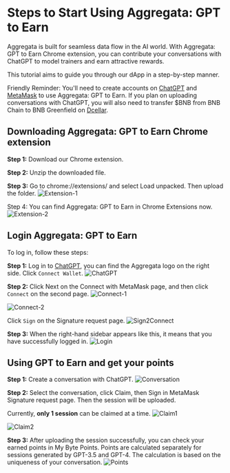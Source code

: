 # Steps to Start Using Aggregata: GPT to Earn 
Aggregata is built for seamless data flow in the AI world. With Aggregata: GPT to Earn Chrome extension, you can contribute your conversations with ChatGPT to model trainers and earn attractive rewards.

This tutorial aims to guide you through our dApp in a step-by-step manner. 

Friendly Reminder: 
You'll need to create accounts on [ChatGPT](https://chat.openai.com/) and [MetaMask](https://metamask.io/) to use Aggregata: GPT to Earn. 
If you plan on uploading conversations with ChatGPT, you will also need to transfer $BNB from BNB Chain to BNB Greenfield on [Dcellar](https://dcellar.io/).

## Downloading Aggregata: GPT to Earn Chrome extension
**Step 1:** Download our Chrome extension.

**Step 2:** Unzip the downloaded file.

**Step 3:** Go to chrome://extensions/ and select Load unpacked. Then upload the folder.
![Extension-1](assets/extension-1.png)

Step 4: You can find Aggregata: GPT to Earn in Chrome Extensions now.
![Extension-2](assets/extension-2-1.png)

## Login Aggregata: GPT to Earn
To log in, follow these steps:

**Step 1:** Log in to [ChatGPT](https://chat.openai.com/), you can find the Aggregata logo on the right side. Click `Connect Wallet`. 
![ChatGPT](assets/image.png)

**Step 2:** Click Next on the Connect with MetaMask page, and then click `Connect` on the second page.
![Connect-1](assets/image-1.png)

![Connect-2](assets/image-2.png)

Click `Sign` on the Signature request page.
![Sign2Connect](assets/image-3.png)

**Step 3:** When the right-hand sidebar appears like this, it means that you have successfully logged in.
![Login](assets/image-4.png)

## Using GPT to Earn and get your points
**Step 1:** Create a conversation with ChatGPT. 
![Conversation](assets/image-5.png)

**Step 2:** Select the conversation, click Claim, then Sign in MetaMask Signature request page. Then the session will be uploaded.

Currently, **only 1 session** can be claimed at a time.
![Claim1](assets/image-6.png)

![Claim2](assets/image-7.png)

**Step 3:** After uploading the session successfully, you can check your earned points in My Byte Points.  Points are calculated separately for sessions generated by GPT-3.5 and GPT-4. The calculation is based on the uniqueness of your conversation.
![Points](assets/image-8.png)